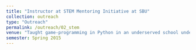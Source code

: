 ```yaml
---
title: "Instructor at STEM Mentoring Initiative at SBU"
collection: outreach
type: "Outreach"
permalink: /outreach/02_stem
venue: "Taught game-programming in Python in an underserved school under STEM Mentoring Initiative at SBU"
semester: Spring 2015
---
```


